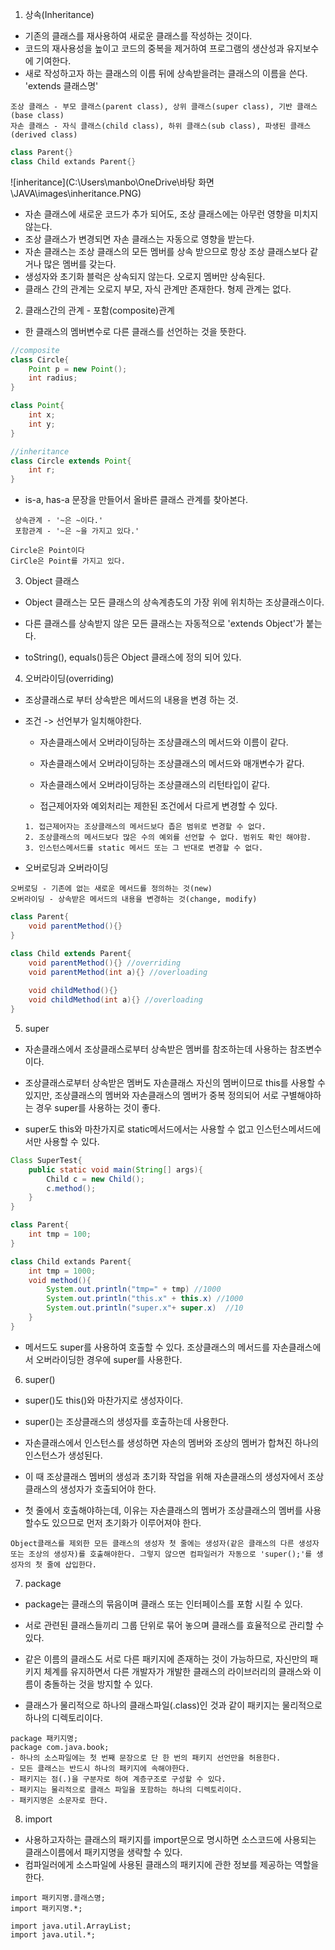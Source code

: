 1. 상속(Inheritance)

- 기존의 클래스를 재사용하여 새로운 클래스를 작성하는 것이다.
- 코드의 재사용성을 높이고 코드의 중복을 제거하여 프로그램의 생산성과 유지보수에 기여한다.
- 새로 작성하고자 하는 클래스의 이름 뒤에 상속받을려는 클래스의 이름을 쓴다. 'extends 클래스명'

```pseudocode
조상 클래스 - 부모 클래스(parent class), 상위 클래스(super class), 기반 클래스(base class)
자손 클래스 - 자식 클래스(child class), 하위 클래스(sub class), 파생된 클래스(derived class)
```

```java
class Parent{}
class Child extands Parent{}
```

![inheritance](C:\Users\manbo\OneDrive\바탕 화면\JAVA\images\inheritance.PNG)

- 자손 클래스에 새로운 코드가 추가 되어도, 조상 클래스에는 아무런 영향을 미치지 않는다.
- 조상 클래스가 변경되면 자손 클래스는 자동으로 영향을 받는다.
- 자손 클래스는 조상 클래스의 모든 멤버를 상속 받으므로 항상 조상 클래스보다 같거나 많은 멤버를 갖는다.
- 생성자와 초기화 블럭은 상속되지 않는다. 오로지 멤버만 상속된다.
- 클래스 간의 관계는 오로지 부모, 자식 관계만 존재한다. 형제 관계는 없다.



2. 클래스간의 관계 -  포함(composite)관계

- 한 클래스의 멤버변수로 다른 클래스를 선언하는 것을 뜻한다.

```java
//composite
class Circle{
	Point p = new Point();
	int radius;
}

class Point{
	int x;
	int y;
}
```

```java
//inheritance 
class Circle extends Point{
	int r;
}
```

- is-a, has-a 문장을 만들어서 올바른 클래스 관계를 찾아본다.

```
 상속관계 - '~은 ~이다.'
 포함관계 - '~은 ~을 가지고 있다.'
```

```pseudocode
Circle은 Point이다
CirCle은 Point를 가지고 있다.
```



3. Object 클래스

- Object 클래스는 모든 클래스의 상속계층도의 가장 위에 위치하는 조상클래스이다.

- 다른 클래스를 상속받지 않은 모든 클래스는 자동적으로 'extends Object'가 붙는다.
- toString(), equals()등은 Object 클래스에 정의 되어 있다.



4. 오버라이딩(overriding)

- 조상클래스로 부터 상속받은 메서드의 내용을 변경 하는 것.

- 조건 -> 선언부가 일치해야한다.

  - 자손클래스에서 오버라이딩하는 조상클래스의 메서드와 이름이 같다.
  - 자손클래스에서 오버라이딩하는 조상클래스의 메서드와 매개변수가 같다.
  - 자손클래스에서 오버라이딩하는 조상클래스의 리턴타입이 같다.

  - 접근제어자와 예외처리는 제한된 조건에서 다르게 변경할 수 있다.

  ```
  1. 접근제어자는 조상클래스의 메서드보다 좁은 범위로 변경할 수 없다.
  2. 조상클래스의 메서드보다 많은 수의 예외를 선언할 수 없다. 범위도 확인 해야함.
  3. 인스턴스메서드를 static 메서드 또는 그 반대로 변경할 수 없다.
  ```

- 오버로딩과 오버라이딩

```
오버로딩 - 기존에 없는 새로운 메서드를 정의하는 것(new)
오버라이딩 - 상속받은 메서드의 내용을 변경하는 것(change, modify)
```

```java
class Parent{
	void parentMethod(){}
}

class Child extends Parent{
	void parentMethod(){} //overriding
	void parentMethod(int a){} //overloading
	
	void childMethod(){}
	void childMethod(int a){} //overloading
}
```



5. super

- 자손클래스에서 조상클래스로부터 상속받은 멤버를 참조하는데 사용하는 참조변수이다.

- 조상클래스로부터 상속받은 멤버도 자손클래스 자신의 멤버이므로 this를 사용할 수 있지만, 조상클래스의 멤버와 자손클래스의 멤버가 중복 정의되어 서로 구별해야하는 경우 super를 사용하는 것이 좋다.
- super도 this와 마찬가지로 static메서드에서는 사용할 수 없고 인스턴스메서드에서만 사용할 수 있다.

```java
Class SuperTest{
	public static void main(String[] args){
		Child c = new Child();
		c.method();
 	}
}

class Parent{
	int tmp = 100;
}

class Child extands Parent{
    int tmp = 1000;
	void method(){
		System.out.println("tmp=" + tmp) //1000
		System.out.println("this.x" + this.x) //1000
		System.out.println("super.x"+ super.x)	//10
	}
}
```

- 메서드도 super를 사용하여 호출할 수 있다. 조상클래스의 메서드를 자손클래스에서 오버라이딩한 경우에 super를 사용한다.



6. super()

- super()도 this()와 마찬가지로 생성자이다.
- super()는 조상클래스의 생성자를 호출하는데 사용한다.

- 자손클래스에서 인스턴스를 생성하면 자손의 멤버와 조상의 멤버가 합쳐진 하나의 인스턴스가 생성된다.
- 이 때 조상클래스 멤버의 생성과 초기화 작업을 위해 자손클래스의 생성자에서 조상클래스의 생성자가 호출되어야 한다.

- 첫 줄에서 호출해야하는데, 이유는 자손클래스의 멤버가 조상클래스의 멤버를 사용할수도 있으므로 먼저 초기화가 이루어져야 한다.

```pseudocode
Object클래스를 제외한 모든 클래스의 생성자 첫 줄에는 생성자(같은 클래스의 다른 생성자 또는 조상의 생성자)를 호출해야한다. 그렇지 않으면 컴파일러가 자동으로 'super();'를 생성자의 첫 줄에 삽입한다.
```



7. package

- package는 클래스의 묶음이며 클래스 또는 인터페이스를 포함 시킬 수 있다.

- 서로 관련된 클래스들끼리 그룹 단위로 묶어 놓으며 클래스를 효율적으로 관리할 수 있다.

- 같은 이름의 클래스도 서로 다른 패키지에 존재하는 것이 가능하므로, 자신만의 패키지 체계를 유지하면서 다른 개발자가 개발한 클래스의 라이브러리의 클래스와 이름이 충돌하는 것을 방지할 수 있다.

- 클래스가 물리적으로 하나의 클래스파일(.class)인 것과 같이 패키지는 물리적으로 하나의 디렉토리이다.

```pseudocode
package 패키지명;
package com.java.book;
- 하나의 소스파일에는 첫 번째 문장으로 단 한 번의 패키지 선언만을 허용한다.
- 모든 클래스는 반드시 하나의 패키지에 속해야한다. 
- 패키지는 점(.)을 구분자로 하여 계층구조로 구성할 수 있다.
- 패키지는 물리적으로 클래스 파일을 포함하는 하나의 디렉토리이다.
- 패키지명은 소문자로 한다.
```



8. import

- 사용하고자하는 클래스의 패키지를 import문으로 명시하면 소스코드에 사용되는 클래스이름에서 패키지명을 생략할 수 있다.
- 컴파일러에게 소스파일에 사용된 클래스의 패키지에 관한 정보를 제공하는 역할을 한다.

```pseudocode
import 패키지명.클래스명;
import 패키지명.*;

import java.util.ArrayList;
import java.util.*;
```